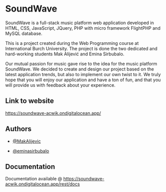 # SoundWave

SoundWave is a full-stack music platform web application developed in HTML, CSS, JavaScript, JQuery, PHP with micro framework FlightPHP and MySQL database.

This is a project created during the Web Programming course at International Burch University.
The project is done the two dedicated and hard-working students Mak Alijević and Emina Sirbubalo.

Our mutual passion for music gave rise to the idea for the music platform SoundWave. We decided to create and design our project based on the latest application trends, but also to implement our own twist to it. We truly hope that you will enjoy our application and have a ton of fun, and that you will provide us with feedback about your experience.


## Link to website

https://soundwave-acwik.ondigitalocean.app/


## Authors

- [@MakAlijevic](https://github.com/MakAlijevic)

- [@eminasirbubalo](https://github.com/eminasirbubalo)


## Documentation

Documentation available @ https://soundwave-acwik.ondigitalocean.app/rest/docs
